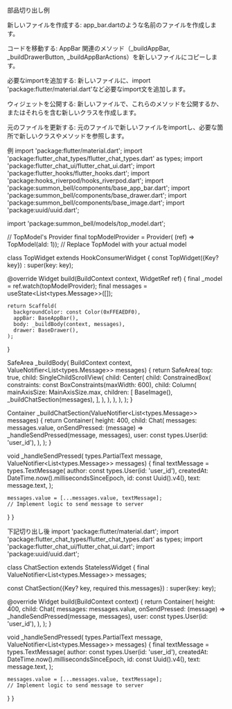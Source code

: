 部品切り出し例

新しいファイルを作成する: app_bar.dartのような名前のファイルを作成します。

コードを移動する: AppBar 関連のメソッド（_buildAppBar, _buildDrawerButton, _buildAppBarActions）を新しいファイルにコピーします。

必要なimportを追加する: 新しいファイルに、import 'package:flutter/material.dart'など必要なimport文を追加します。

ウィジェットを公開する: 新しいファイルで、これらのメソッドを公開するか、またはそれらを含む新しいクラスを作成します。

元のファイルを更新する: 元のファイルで新しいファイルをimportし、必要な箇所で新しいクラスやメソッドを参照します。


例
import 'package:flutter/material.dart';
import 'package:flutter_chat_types/flutter_chat_types.dart' as types;
import 'package:flutter_chat_ui/flutter_chat_ui.dart';
import 'package:flutter_hooks/flutter_hooks.dart';
import 'package:hooks_riverpod/hooks_riverpod.dart';
import 'package:summon_bell/components/base_app_bar.dart';
import 'package:summon_bell/components/base_drawer.dart';
import 'package:summon_bell/components/base_image.dart';
import 'package:uuid/uuid.dart';

import 'package:summon_bell/models/top_model.dart';

// TopModel's Provider
final topModelProvider = Provider(
    (ref) => TopModel(aId: 1)); // Replace TopModel with your actual model

class TopWidget extends HookConsumerWidget {
  const TopWidget({Key? key}) : super(key: key);

  @override
  Widget build(BuildContext context, WidgetRef ref) {
    final _model = ref.watch(topModelProvider);
    final messages = useState<List<types.Message>>([]);

    return Scaffold(
      backgroundColor: const Color(0xFFEAEDF0),
      appBar: BaseAppBar(),
      body: _buildBody(context, messages),
      drawer: BaseDrawer(),
    );
  }

  SafeArea _buildBody(
      BuildContext context, ValueNotifier<List<types.Message>> messages) {
    return SafeArea(
      top: true,
      child: SingleChildScrollView(
        child: Center(
          child: ConstrainedBox(
            constraints: const BoxConstraints(maxWidth: 600),
            child: Column(
              mainAxisSize: MainAxisSize.max,
              children: [
                BaseImage(),
                _buildChatSection(messages),
              ],
            ),
          ),
        ),
      ),
    );
  }

  Container _buildChatSection(ValueNotifier<List<types.Message>> messages) {
    return Container(
      height: 400,
      child: Chat(
        messages: messages.value,
        onSendPressed: (message) => _handleSendPressed(message, messages),
        user: const types.User(id: 'user_id'),
      ),
    );
  }

  void _handleSendPressed(
      types.PartialText message, ValueNotifier<List<types.Message>> messages) {
    final textMessage = types.TextMessage(
      author: const types.User(id: 'user_id'),
      createdAt: DateTime.now().millisecondsSinceEpoch,
      id: const Uuid().v4(),
      text: message.text,
    );

    messages.value = [...messages.value, textMessage];
    // Implement logic to send message to server
  }
}


下記切り出し後
import 'package:flutter/material.dart';
import 'package:flutter_chat_types/flutter_chat_types.dart' as types;
import 'package:flutter_chat_ui/flutter_chat_ui.dart';
import 'package:uuid/uuid.dart';

class ChatSection extends StatelessWidget {
  final ValueNotifier<List<types.Message>> messages;

  const ChatSection({Key? key, required this.messages}) : super(key: key);

  @override
  Widget build(BuildContext context) {
    return Container(
      height: 400,
      child: Chat(
        messages: messages.value,
        onSendPressed: (message) => _handleSendPressed(message, messages),
        user: const types.User(id: 'user_id'),
      ),
    );
  }

  void _handleSendPressed(
      types.PartialText message, ValueNotifier<List<types.Message>> messages) {
    final textMessage = types.TextMessage(
      author: const types.User(id: 'user_id'),
      createdAt: DateTime.now().millisecondsSinceEpoch,
      id: const Uuid().v4(),
      text: message.text,
    );

    messages.value = [...messages.value, textMessage];
    // Implement logic to send message to server
  }
}

